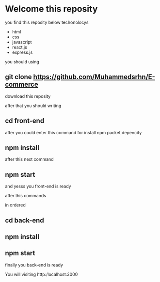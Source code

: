 # Welcome this reposity

you find this reposity below techonolocys

* html
* css
* javascript
* react.js
* express.js

you should using 
## git clone https://github.com/Muhammedsrhn/E-commerce

download this reposity

after that you should writing

## cd front-end

after you could enter this command for install npm packet depencity
## npm install

after this next command
## npm start
and yesss you front-end is ready

after this commands 

in ordered

## cd back-end
## npm install
## npm start

finally you back-end is ready

You will visiting http:/localhost:3000
